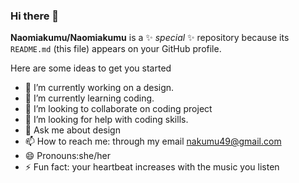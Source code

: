 ### Hi there 👋


**Naomiakumu/Naomiakumu** is a ✨ _special_ ✨ repository because its `README.md` (this file) appears on your GitHub profile.

Here are some ideas to get you started

- 🔭 I’m currently working on a  design.
- 🌱 I’m currently learning coding.
- 👯 I’m looking to collaborate on coding project
- 🤔 I’m looking for help with coding skills.
- 💬 Ask me about design
- 📫 How to reach me: through my email nakumu49@gmail.com
- 😄 Pronouns:she/her
- ⚡ Fun fact: your heartbeat increases with the music you listen

